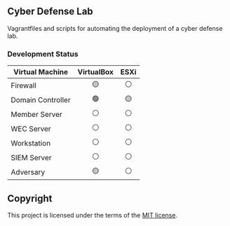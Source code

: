 ## Cyber Defense Lab
Vagrantfiles and scripts for automating the deployment of a cyber defense lab.

### Development Status
| Virtual Machine | VirtualBox | ESXi |
| --------------- | :--------: | :--: |
| Firewall | :yellow_circle: | :white_circle: |
| Domain Controller | :green_circle: | :yellow_circle: |
| Member Server | :white_circle: | :white_circle: |
| WEC Server | :white_circle: | :white_circle: |
| Workstation | :white_circle: | :white_circle: |
| SIEM Server | :white_circle: | :white_circle: |
| Adversary | :yellow_circle: | :white_circle: |

## Copyright
This project is licensed under the terms of the [MIT license](/LICENSE).